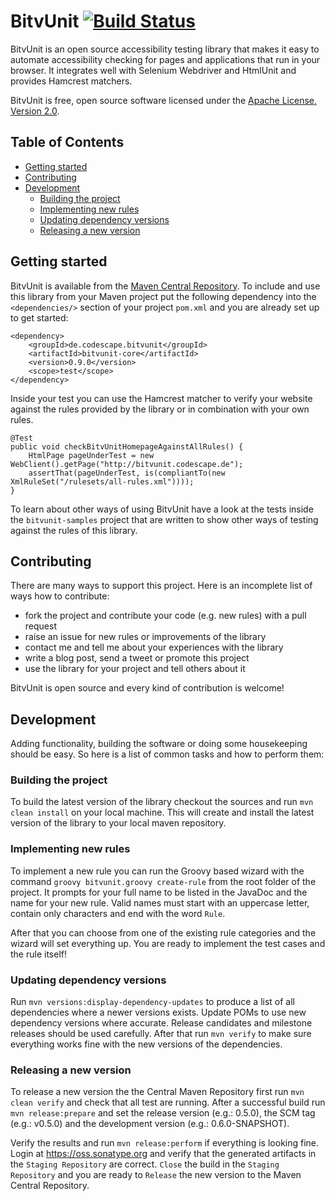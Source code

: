 # BitvUnit [![Build Status](https://travis-ci.org/codescape/bitvunit.png?branch=master)](https://travis-ci.org/codescape/bitvunit)

BitvUnit is an open source accessibility testing library that makes it easy to automate accessibility checking for pages and applications that run in your browser. It integrates well with Selenium Webdriver and HtmlUnit and provides Hamcrest matchers.

BitvUnit is free, open source software licensed under the [Apache License, Version 2.0](http://www.apache.org/licenses/LICENSE-2.0.html).

## Table of Contents

* [Getting started](#getting-started)
* [Contributing](#contributing)
* [Development](#development)
    * [Building the project](#building-the-project)
    * [Implementing new rules](#implementing-new-rules)
    * [Updating dependency versions](#updating-dependency-versions)
    * [Releasing a new version](#releasing-a-new-version)
 
## Getting started

BitvUnit is available from the [Maven Central Repository](http://repo1.maven.org/maven2/de/codescape/bitvunit/). To include and use this library from your Maven project put the following dependency into the `<dependencies/>` section of your project `pom.xml` and you are already set up to get started:

    <dependency>
        <groupId>de.codescape.bitvunit</groupId>
        <artifactId>bitvunit-core</artifactId>
        <version>0.9.0</version>
        <scope>test</scope>
    </dependency>

Inside your test you can use the Hamcrest matcher to verify your website against the rules provided by the library or in combination with your own rules.

    @Test
    public void checkBitvUnitHomepageAgainstAllRules() {
        HtmlPage pageUnderTest = new WebClient().getPage("http://bitvunit.codescape.de");
        assertThat(pageUnderTest, is(compliantTo(new XmlRuleSet("/rulesets/all-rules.xml"))));
    }

To learn about other ways of using BitvUnit have a look at the tests inside the `bitvunit-samples` project that are written to show other ways of testing against the rules of this library.

## Contributing

There are many ways to support this project. Here is an incomplete list of ways how to contribute:

* fork the project and contribute your code (e.g. new rules) with a pull request
* raise an issue for new rules or improvements of the library
* contact me and tell me about your experiences with the library
* write a blog post, send a tweet or promote this project
* use the library for your project and tell others about it

BitvUnit is open source and every kind of contribution is welcome!

## Development

Adding functionality, building the software or doing some housekeeping should be easy. So here is a list of common tasks and how to perform them:

### Building the project

To build the latest version of the library checkout the sources and run `mvn clean install` on your local machine. This will create and install the latest version of the library to your local maven repository.

### Implementing new rules

To implement a new rule you can run the Groovy based wizard with the command `groovy bitvunit.groovy create-rule` from the root folder of the project. It prompts for your full name to be listed in the JavaDoc and the name for your new rule. Valid names must start with an uppercase letter, contain only characters and end with the word `Rule`.

After that you can choose from one of the existing rule categories and the wizard will set everything up. You are ready to implement the test cases and the rule itself!

### Updating dependency versions

Run `mvn versions:display-dependency-updates` to produce a list of all dependencies where a newer versions exists. Update POMs to use new dependency versions where accurate. Release candidates and milestone releases should be used carefully. After that run `mvn verify` to make sure everything works fine with the new versions of the dependencies.

### Releasing a new version

To release a new version the the Central Maven Repository first run `mvn clean verify` and check that all test are running. After a successful build run `mvn release:prepare` and set the release version (e.g.: 0.5.0), the SCM tag (e.g.: v0.5.0) and the development version (e.g.: 0.6.0-SNAPSHOT).

Verify the results and run `mvn release:perform` if everything is looking fine. Login at https://oss.sonatype.org and verify that the generated artifacts in the `Staging Repository` are correct. `Close` the build in the `Staging Repository` and you are ready to `Release` the new version to the Maven Central Repository.
